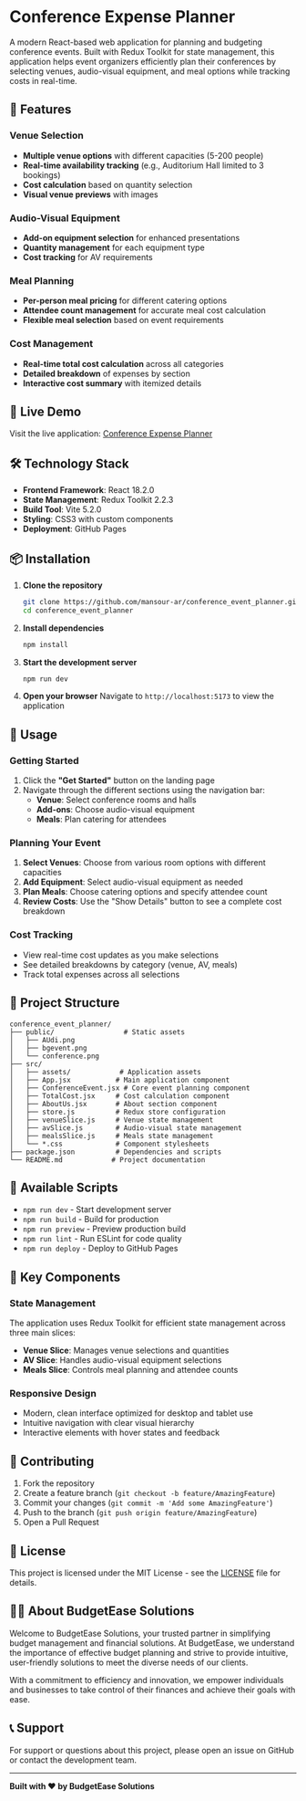 # Conference Expense Planner

A modern React-based web application for planning and budgeting conference events. Built with Redux Toolkit for state management, this application helps event organizers efficiently plan their conferences by selecting venues, audio-visual equipment, and meal options while tracking costs in real-time.

## 🌟 Features

### Venue Selection

- **Multiple venue options** with different capacities (5-200 people)
- **Real-time availability tracking** (e.g., Auditorium Hall limited to 3 bookings)
- **Cost calculation** based on quantity selection
- **Visual venue previews** with images

### Audio-Visual Equipment

- **Add-on equipment selection** for enhanced presentations
- **Quantity management** for each equipment type
- **Cost tracking** for AV requirements

### Meal Planning

- **Per-person meal pricing** for different catering options
- **Attendee count management** for accurate meal cost calculation
- **Flexible meal selection** based on event requirements

### Cost Management

- **Real-time total cost calculation** across all categories
- **Detailed breakdown** of expenses by section
- **Interactive cost summary** with itemized details

## 🚀 Live Demo

Visit the live application: [Conference Expense Planner](https://mansour-ar.github.io/conference_event_planner/)

## 🛠️ Technology Stack

- **Frontend Framework**: React 18.2.0
- **State Management**: Redux Toolkit 2.2.3
- **Build Tool**: Vite 5.2.0
- **Styling**: CSS3 with custom components
- **Deployment**: GitHub Pages

## 📦 Installation

1. **Clone the repository**

   ```bash
   git clone https://github.com/mansour-ar/conference_event_planner.git
   cd conference_event_planner
   ```

2. **Install dependencies**

   ```bash
   npm install
   ```

3. **Start the development server**

   ```bash
   npm run dev
   ```

4. **Open your browser**
   Navigate to `http://localhost:5173` to view the application

## 🎯 Usage

### Getting Started

1. Click the **"Get Started"** button on the landing page
2. Navigate through the different sections using the navigation bar:
   - **Venue**: Select conference rooms and halls
   - **Add-ons**: Choose audio-visual equipment
   - **Meals**: Plan catering for attendees

### Planning Your Event

1. **Select Venues**: Choose from various room options with different capacities
2. **Add Equipment**: Select audio-visual equipment as needed
3. **Plan Meals**: Choose catering options and specify attendee count
4. **Review Costs**: Use the "Show Details" button to see a complete cost breakdown

### Cost Tracking

- View real-time cost updates as you make selections
- See detailed breakdowns by category (venue, AV, meals)
- Track total expenses across all selections

## 📁 Project Structure

```
conference_event_planner/
├── public/                 # Static assets
│   ├── AUdi.png
│   ├── bgevent.png
│   └── conference.png
├── src/
│   ├── assets/            # Application assets
│   ├── App.jsx           # Main application component
│   ├── ConferenceEvent.jsx # Core event planning component
│   ├── TotalCost.jsx     # Cost calculation component
│   ├── AboutUs.jsx       # About section component
│   ├── store.js          # Redux store configuration
│   ├── venueSlice.js     # Venue state management
│   ├── avSlice.js        # Audio-visual state management
│   ├── mealsSlice.js     # Meals state management
│   └── *.css             # Component stylesheets
├── package.json          # Dependencies and scripts
└── README.md            # Project documentation
```

## 🔧 Available Scripts

- `npm run dev` - Start development server
- `npm run build` - Build for production
- `npm run preview` - Preview production build
- `npm run lint` - Run ESLint for code quality
- `npm run deploy` - Deploy to GitHub Pages

## 🎨 Key Components

### State Management

The application uses Redux Toolkit for efficient state management across three main slices:

- **Venue Slice**: Manages venue selections and quantities
- **AV Slice**: Handles audio-visual equipment selections
- **Meals Slice**: Controls meal planning and attendee counts

### Responsive Design

- Modern, clean interface optimized for desktop and tablet use
- Intuitive navigation with clear visual hierarchy
- Interactive elements with hover states and feedback

## 🤝 Contributing

1. Fork the repository
2. Create a feature branch (`git checkout -b feature/AmazingFeature`)
3. Commit your changes (`git commit -m 'Add some AmazingFeature'`)
4. Push to the branch (`git push origin feature/AmazingFeature`)
5. Open a Pull Request

## 📝 License

This project is licensed under the MIT License - see the [LICENSE](LICENSE) file for details.

## 👨‍💻 About BudgetEase Solutions

Welcome to BudgetEase Solutions, your trusted partner in simplifying budget management and financial solutions. At BudgetEase, we understand the importance of effective budget planning and strive to provide intuitive, user-friendly solutions to meet the diverse needs of our clients.

With a commitment to efficiency and innovation, we empower individuals and businesses to take control of their finances and achieve their goals with ease.

## 📞 Support

For support or questions about this project, please open an issue on GitHub or contact the development team.

---

**Built with ❤️ by BudgetEase Solutions**

